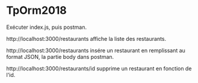 # TpOrm2018


Exécuter index.js, puis postman.

http://localhost:3000/restaurants affiche la liste des restaurants.

http://localhost:3000/restaurants insére un restaurant en remplissant au format JSON, la partie body dans postman.


http://localhost:3000/restaurants/id supprime un restaurant en fonction de l'id.
